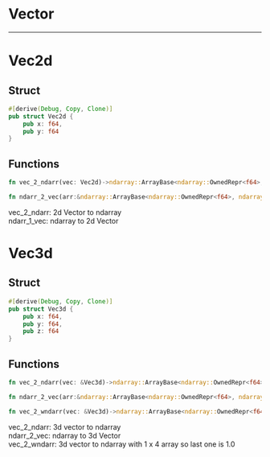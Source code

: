 # Vector
---
# Vec2d
## Struct
````rust
#[derive(Debug, Copy, Clone)]
pub struct Vec2d {
    pub x: f64,
    pub y: f64
}
````
## Functions
````rust
fn vec_2_ndarr(vec: Vec2d)->ndarray::ArrayBase<ndarray::OwnedRepr<f64>, ndarray::Dim<[usize; 1]>>

fn ndarr_2_vec(arr:&ndarray::ArrayBase<ndarray::OwnedRepr<f64>, ndarray::Dim<[usize; 1]>>)->Vec2d
````
vec_2_ndarr: 2d Vector to ndarray</br>
ndarr_1_vec: ndarray to 2d Vector
# Vec3d
## Struct
````rust
#[derive(Debug, Copy, Clone)]
pub struct Vec3d {
    pub x: f64,
    pub y: f64,
    pub z: f64
}
````
## Functions
````rust
fn vec_2_ndarr(vec: &Vec3d)->ndarray::ArrayBase<ndarray::OwnedRepr<f64>, ndarray::Dim<[usize; 1]>>

fn ndarr_2_vec(arr:&ndarray::ArrayBase<ndarray::OwnedRepr<f64>, ndarray::Dim<[usize; 1]>>)->Vec3d

fn vec_2_wndarr(vec: &Vec3d)->ndarray::ArrayBase<ndarray::OwnedRepr<f64>, ndarray::Dim<[usize; 1]>>
````
vec_2_ndarr: 3d vector to ndarray</br>
ndarr_2_vec: ndarray to 3d Vector</br>
vec_2_wndarr: 3d vector to ndarray with 1 x 4 array so last one is 1.0

